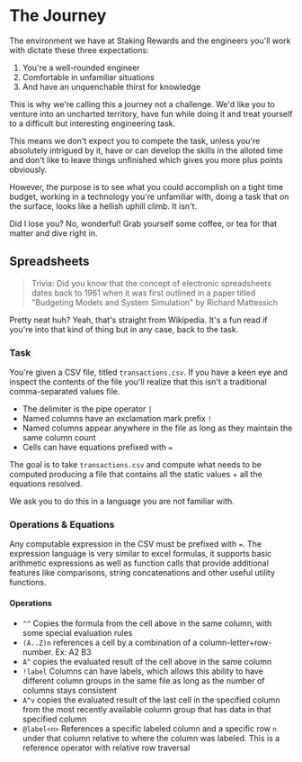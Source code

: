 # The Journey

The environment we have at Staking Rewards and the engineers you'll work with dictate these three expectations:

1. You're a well-rounded engineer
2. Comfortable in unfamiliar situations
3. And have an unquenchable thirst for knowledge

This is why we're calling this a journey not a challenge. We'd like you to venture
into an uncharted territory, have fun while doing it and treat yourself to a difficult but
interesting engineering task.

This means we don't expect you to compete the task, unless you're absolutely intrigued by it, have or can
develop the skills in the alloted time and don't like to leave things unfinished which
gives you more plus points obviously.

However, the purpose is to see what you could accomplish on a tight time budget, working in a technology you're unfamiliar with, doing a task that on the surface, looks like a hellish uphill climb. It isn't. 

Did I lose you? No, wonderful! Grab yourself some coffee, or tea for that matter and dive right in.

## Spreadsheets

> Trivia: Did you know that the concept of electronic spreadsheets dates back to 1961
> when it was first outlined in a paper titled "Budgeting Models and System Simulation" by Richard Mattessich

Pretty neat huh? Yeah, that's straight from Wikipedia. It's a fun read if you're into that kind of thing but in any case, back to the task.

### Task

You're given a CSV file, titled `transactions.csv`. If you have a keen eye and inspect the contents of the file 
you'll realize that this isn't a traditional comma-separated values file. 

- The delimiter is the pipe operator `|`
- Named columns have an exclamation mark prefix `!`
- Named columns appear anywhere in the file as long as they maintain the same column count
- Cells can have equations prefixed with `=`

The goal is to take `transactions.csv` and compute what needs to be computed producing a file
that contains all the static values + all the equations resolved.

We ask you to do this in a language you are not familiar with.

### Operations & Equations

Any computable expression in the CSV must be prefixed with `=`. The expression
language is very similar to excel formulas, it supports basic arithmetic expressions 
as well as function calls that provide additional features like comparisons,
string concatenations and other useful utility functions.

#### Operations

- `^^` Copies the formula from the cell above in the same column, with some special evaluation rules
- `(A..Z)n` references a cell by a combination of a column-letter+row-number. Ex: A2 B3
- `A^` copies the evaluated result of the cell above in the same column
- `!label` Columns can have labels, which allows this ability to have different column groups in the same file as long as the number of columns stays consistent
- `A^v` copies the evaluated result of the last cell in the specified column from the most recently available column group that has data in that specified column
- `@label<n>` References a specific labeled column and a specific row `n` under that column relative to where the column was labeled. This is a reference operator with relative row traversal

